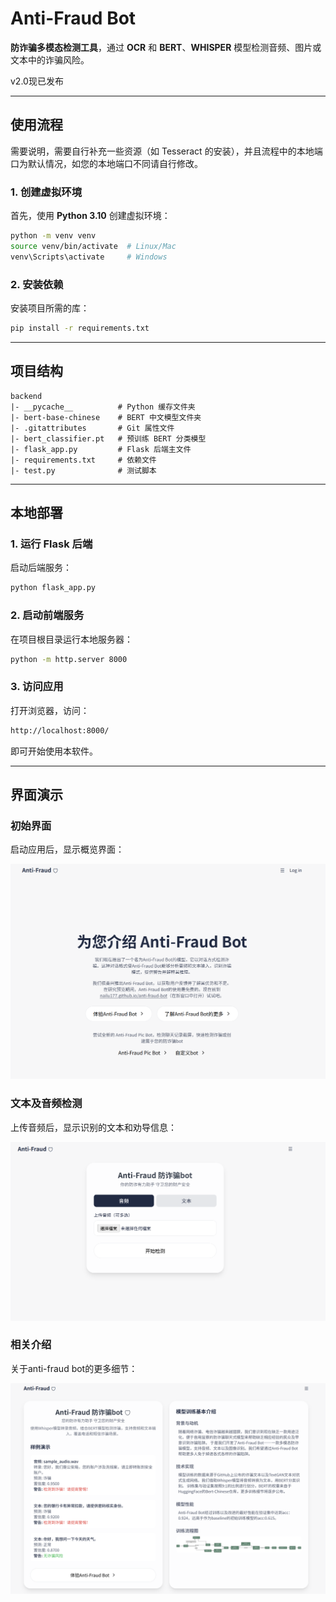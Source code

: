 # Anti-Fraud Bot

**防诈骗多模态检测工具**，通过 **OCR** 和 **BERT**、**WHISPER** 模型检测音频、图片或文本中的诈骗风险。

v2.0现已发布

---

## 使用流程

需要说明，需要自行补充一些资源（如 Tesseract 的安装），并且流程中的本地端口为默认情况，如您的本地端口不同请自行修改。

### 1. 创建虚拟环境

首先，使用 **Python 3.10** 创建虚拟环境：

```bash
python -m venv venv
source venv/bin/activate  # Linux/Mac
venv\Scripts\activate     # Windows
```

### 2. 安装依赖

安装项目所需的库：

```bash
pip install -r requirements.txt
```

---

## 项目结构

```
backend
|- __pycache__          # Python 缓存文件夹
|- bert-base-chinese    # BERT 中文模型文件夹
|- .gitattributes       # Git 属性文件
|- bert_classifier.pt   # 预训练 BERT 分类模型
|- flask_app.py         # Flask 后端主文件
|- requirements.txt     # 依赖文件
|- test.py              # 测试脚本
```

---

## 本地部署

### 1. 运行 Flask 后端

启动后端服务：

```bash
python flask_app.py
```

### 2. 启动前端服务

在项目根目录运行本地服务器：

```bash
python -m http.server 8000
```

### 3. 访问应用

打开浏览器，访问：

```bash
http://localhost:8000/
```

即可开始使用本软件。

---

## 界面演示

### 初始界面

启动应用后，显示概览界面：

![初始界面](index.png)

### 文本及音频检测

上传音频后，显示识别的文本和劝导信息：

![检测结果](detect.png)

### 相关介绍

关于anti-fraud bot的更多细节：

![介绍界面](learn.png)

